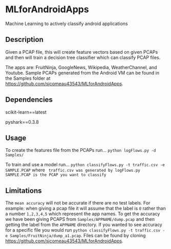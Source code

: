 # MLforAndroidApps
Machine Learning to actively classify android applications

## Description
Given a PCAP file, this will create feature vectors based on given PCAPs and then will train a decision tree classifier which can classify PCAP files.

The apps are: FruitNinja, GoogleNews, Wikipedia, WeatherChannel, and Youtube. Sample PCAPs generated from the Android VM can be found in the Samples folder at https://github.com/sjcomeau43543/MLforAndroidApps.

## Dependencies
scikit-learn==latest

pyshark==0.3.8

## Usage
To create the features file from the PCAPs run...
`python logFlows.py -d Samples/`

To train and use a model run...
`python classifyFlows.py -t traffic.csv -e SAMPLE.PCAP`
where
` traffic.csv was generated by logFlows.py
  SAMPLE.PCAP is the PCAP you want to classify`
  
## Limitations
The `mean accuracy` will not be accurate if there are no test labels. For example: when giving a pcap file it will assume that the label is `0` rather than a number `1,2,3,4,5` which represent the app names. To get the accuracy we have been giving PCAPS from `Samples/APPNAME/dump.pcap` and then getting the label from the `APPNAME` directory. If you wanted to see accuracy for a specific file you would run `python classifyFlows.py -t traffic.csv -e Samples/FruitNinja/dump_a1.pcap`. Files can be found by cloning https://github.com/sjcomeau43543/MLforAndroidApps.

